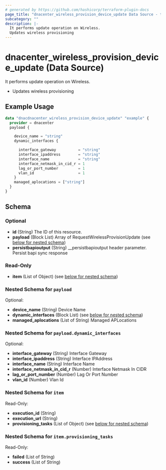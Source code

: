 ```yaml
---
# generated by https://github.com/hashicorp/terraform-plugin-docs
page_title: "dnacenter_wireless_provision_device_update Data Source - terraform-provider-dnacenter"
subcategory: ""
description: |-
  It performs update operation on Wireless.
  Updates wireless provisioning
---
```


# dnacenter_wireless_provision_device_update (Data Source)

It performs update operation on Wireless.

- Updates wireless provisioning

## Example Usage

```terraform
data "dnacdnacenter_wireless_provision_device_update" "example" {
  provider = dnacenter
  payload {

    device_name = "string"
    dynamic_interfaces {

      interface_gateway          = "string"
      interface_ipaddress        = "string"
      interface_name             = "string"
      interface_netmask_in_cid_r = 1
      lag_or_port_number         = 1
      vlan_id                    = 1
    }
    managed_aplocations = ["string"]
  }
}
```

<!-- schema generated by tfplugindocs -->
## Schema

### Optional

- **id** (String) The ID of this resource.
- **payload** (Block List) Array of RequestWirelessProvisionUpdate (see [below for nested schema](#nestedblock--payload))
- **persistbapioutput** (String) __persistbapioutput header parameter. Persist bapi sync response

### Read-Only

- **item** (List of Object) (see [below for nested schema](#nestedatt--item))

<a id="nestedblock--payload"></a>
### Nested Schema for `payload`

Optional:

- **device_name** (String) Device Name
- **dynamic_interfaces** (Block List) (see [below for nested schema](#nestedblock--payload--dynamic_interfaces))
- **managed_aplocations** (List of String) Managed APLocations

<a id="nestedblock--payload--dynamic_interfaces"></a>
### Nested Schema for `payload.dynamic_interfaces`

Optional:

- **interface_gateway** (String) Interface Gateway
- **interface_ipaddress** (String) Interface IPAddress
- **interface_name** (String) Interface Name
- **interface_netmask_in_cid_r** (Number) Interface Netmask In CIDR
- **lag_or_port_number** (Number) Lag Or Port Number
- **vlan_id** (Number) Vlan Id



<a id="nestedatt--item"></a>
### Nested Schema for `item`

Read-Only:

- **execution_id** (String)
- **execution_url** (String)
- **provisioning_tasks** (List of Object) (see [below for nested schema](#nestedobjatt--item--provisioning_tasks))

<a id="nestedobjatt--item--provisioning_tasks"></a>
### Nested Schema for `item.provisioning_tasks`

Read-Only:

- **failed** (List of String)
- **success** (List of String)


